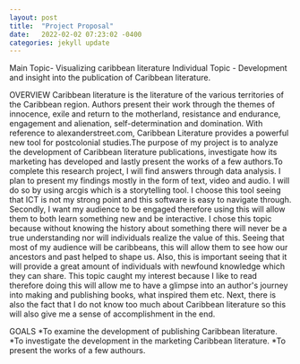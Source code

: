 ```yaml
---
layout: post
title:  "Project Proposal"
date:   2022-02-02 07:23:02 -0400
categories: jekyll update
---
```


Main Topic- Visualizing caribbean literature
Individual Topic - Development and insight into the publication of Caribbean literature.

OVERVIEW
Caribbean literature is the literature of the various territories of the Caribbean region. Authors present their work through the themes of innocence, exile and return to the motherland, resistance and endurance, engagement and alienation, self-determination and domination. With reference to alexanderstreet.com, Caribbean Literature provides a powerful new tool for postcolonial studies.The purpose of my project is to analyze the development of Caribbean literature publications, investigate how its marketing has developed and lastly present the works of a few authors.To complete this research project, I will find answers through data analysis. I plan to present my findings mostly in the form of text, video and audio. I will do so by using arcgis which is a storytelling tool. I choose this tool seeing that ICT is not my strong point and this software is easy to navigate through. Secondly, I want my audience to be engaged therefore using this will allow them to both learn something new and be interactive. 
I chose this topic because without knowing the history about something there will never be a true understanding nor will individuals realize the value of this. Seeing that most of my audience will be caribbeans, this will allow them to see how our ancestors and past helped to shape us.  Also, this is important seeing that it will provide a great amount of individuals with newfound knowledge which they can share. This topic caught my interest because I like to read therefore doing this will allow me to have a glimpse into an author's journey into making and publishing books, what inspired them etc. Next, there is also the fact that I do not know too much about Caribbean literature so this will also give me a sense of accomplishment in the end. 

GOALS
*To examine the development of publishing Caribbean literature.
*To investigate the development in the marketing Caribbean literature.
*To present the works of a few authours.
